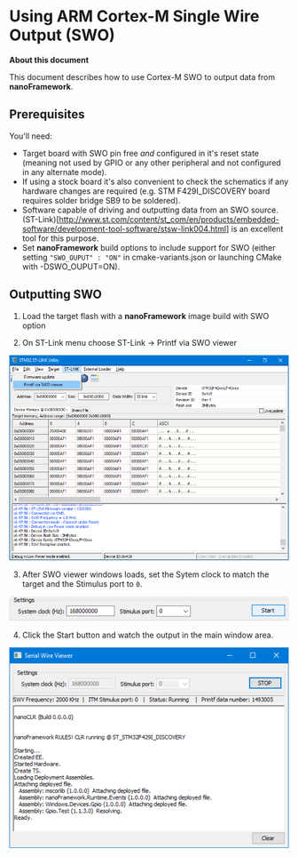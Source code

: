 # Using ARM Cortex-M Single Wire Output (SWO)


**About this document**

This document describes how to use Cortex-M SWO to output data from **nanoFramework**.


## Prerequisites

You'll need:
- Target board with SWO pin free _and_ configured in it's reset state (meaning not used by GPIO or any other peripheral and not configured in any alternate mode).
- If using a stock board it's also convenient to check the schematics if any hardware changes are required (e.g. STM F429I_DISCOVERY board requires solder bridge SB9 to be soldered).
- Software capable of driving and outputting data from an SWO source. (ST-Link)[http://www.st.com/content/st_com/en/products/embedded-software/development-tool-software/stsw-link004.html] is an excellent tool for this purpose.
- Set **nanoFramework** build options to include support for SWO (either setting `"SWO_OUPUT" : "ON"` in cmake-variants.json or launching CMake with -DSWO_OUPUT=ON).


## Outputting SWO

1. Load the target flash with a **nanoFramework** image build with SWO option

2. On ST-Link menu choose ST-Link -> Printf via SWO viewer

![st-link-menu-print-swo](images/st-link-menu-print-swo.png)

3. After SWO viewer windows loads, set the Sytem clock to match the target and the Stimulus port to `0`.

![st-link-menu-print-swo](images/st-link-swo-window-settings-01.png)

4. Click the Start button and watch the output in the main window area.

![st-link-menu-print-swo](images/st-link-swo-window-after-boot-01.png)
